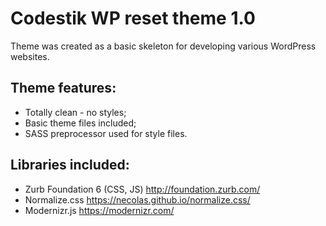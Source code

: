 # Codestik WP reset theme 1.0

Theme was created as a basic skeleton for developing various WordPress websites.

## Theme features:
  - Totally clean - no styles;
  - Basic theme files included;
  - SASS preprocessor used for style files.

## Libraries included:
  - Zurb Foundation 6 (CSS, JS) http://foundation.zurb.com/
  - Normalize.css https://necolas.github.io/normalize.css/
  - Modernizr.js https://modernizr.com/
